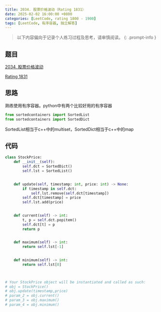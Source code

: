 ```yaml
---
title: 2034. 股票价格波动（Rating 1831）
date: 2025-02-02 16:00:00 +0800
categories: [LeetCode, rating 1800 - 1900]
tags: [LeetCode, 有序容器, 独立解答]
---
```


> 以下内容偏向于记录个人练习过程及思考，请审慎阅读。
{: .prompt-info }

## 题目

[2034. 股票价格波动](https://leetcode.cn/problems/stock-price-fluctuation)

[Rating 1831](https://zerotrac.github.io/leetcode_problem_rating/#/)

## 思路

熟练使用有序容器。python中有两个比较好用的有序容器

```python
from sortedcontainers import SortedList
from sortedcontainers import SortedDict
```

SortedList相当于c++中的multiset，SortedDict相当于c++中的map


## 代码

```python
class StockPrice:
    def __init__(self):
        self.dct = SortedDict()
        self.lst = SortedList()
        

    def update(self, timestamp: int, price: int) -> None:
        if timestamp in self.dct:
            self.lst.remove(self.dct[timestamp])
        self.dct[timestamp] = price
        self.lst.add(price)
        

    def current(self) -> int:
        t, p = self.dct.popitem()
        self.dct[t] = p
        return p
        

    def maximum(self) -> int:
        return self.lst[-1]
        

    def minimum(self) -> int:
        return self.lst[0]
        


# Your StockPrice object will be instantiated and called as such:
# obj = StockPrice()
# obj.update(timestamp,price)
# param_2 = obj.current()
# param_3 = obj.maximum()
# param_4 = obj.minimum()
```